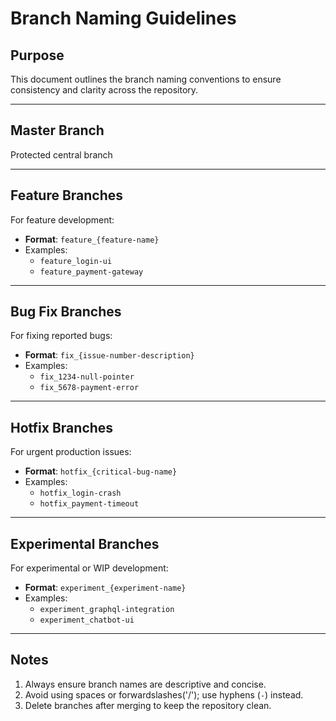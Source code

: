 # Branch Naming Guidelines

## Purpose
This document outlines the branch naming conventions to ensure consistency and clarity across the repository.

---

## Master Branch
Protected central branch 

---

## Feature Branches
For feature development:
- **Format**: `feature_{feature-name}`
- Examples:
  - `feature_login-ui`
  - `feature_payment-gateway`

---

## Bug Fix Branches
For fixing reported bugs:
- **Format**: `fix_{issue-number-description}`
- Examples:
  - `fix_1234-null-pointer`
  - `fix_5678-payment-error`

---

## Hotfix Branches
For urgent production issues:
- **Format**: `hotfix_{critical-bug-name}`
- Examples:
  - `hotfix_login-crash`
  - `hotfix_payment-timeout`

---

## Experimental Branches
For experimental or WIP development:
- **Format**: `experiment_{experiment-name}`
- Examples:
  - `experiment_graphql-integration`
  - `experiment_chatbot-ui`

---

## Notes
1. Always ensure branch names are descriptive and concise.
2. Avoid using spaces or forwardslashes('/'); use hyphens (`-`) instead.
3. Delete branches after merging to keep the repository clean.
